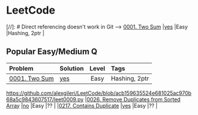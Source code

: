 
LeetCode
========
[//]: # Direct referencing doesn't work in Git --> [0001. Two Sum](https://leetcode.com/problems/two-sum) |[yes](file:///C:\Users\atpde\Dropbox\Repos\LeetCode\leet0001.py) 		|Easy    |Hashing, 2ptr | 

## Popular Easy/Medium Q

| Problem                                                                                                              						          | Solution              												                        | Level | Tags       			      | 
|:------------------------------------------------------------------------------------------------------------------------------------------|:-----------------------------------------------------------------------------------------------------|:-----:|:----------------------|
|[0001. Two Sum](https://leetcode.com/problems/two-sum)                                														                          |[yes](https://github.com/alexgileri/LeetCode/blob/acb159635524e681025ac970b68a5c9843607517/leet0001.py) 		|Easy  	|Hashing, 2ptr         	|

https://github.com/alexgileri/LeetCode/blob/acb159635524e681025ac970b68a5c9843607517/leet0009.py
|[0026. Remove Duplicates from Sorted Array](https://leetcode.com/problems/remove-duplicates-from-sorted-array/)							              |[no](file:///C:\Users\atpde\Dropbox\Repos\LeetCode\leet0026.py) 		    |Easy  	|??			        	      |
|[0217. Contains Duplicate](https://leetcode.com/problems/contains-duplicate/)																                              |[yes](file:///C:\Users\atpde\Dropbox\Repos\LeetCode\leet0217.py) 		  |Easy  	|??			         	      |

